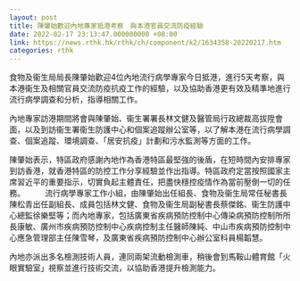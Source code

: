 ```yaml
---
layout: post
title: 陳肇始歡迎內地專家抵港考察　與本港官員交流防疫經驗
date: 2022-02-17 23:13:47.000000000 +08:00
link: https://news.rthk.hk/rthk/ch/component/k2/1634358-20220217.htm
categories: rthk
---
```


食物及衞生局局長陳肇始歡迎4位內地流行病學專家今日抵港，進行5天考察，與本港衞生及相關官員交流防疫抗疫工作的經驗，以及協助香港更有效及精準地進行流行病學調查和分析，指導相關工作。

內地專家訪港期間將會與陳肇始、衞生署署長林文健及醫管局行政總裁高拔陞會面，以及到訪衞生署衞生防護中心和個案追蹤辦公室等，以了解本港在流行病學調查、個案追蹤、環境調查、「居安抗疫」計劃和污水監測等方面的工作。

陳肇始表示，特區政府感謝內地作為香港特區最堅強的後盾，在短時間內安排專家到訪香港，就香港特區的防控工作分享經驗並作出指導。特區政府定當按照國家主席習近平的重要指示，切實負起主體責任，把盡快穩控疫情作為當前壓倒一切的任務。
　　 
流行病學專家工作小組，由陳肇始出任組長、食物及衞生局常任秘書長陳松青出任副組長、成員包括林文健、食物及衞生局副秘書長蔡傑銘、衞生防護中心總監徐樂堅等；而內地專家，包括廣東省疾病預防控制中心傳染病預防控制所所長康敏、廣州市疾病預防控制中心疾病控制主任醫師陳純、中山市疾病預防控制中心應急管理部主任陳雪琴，及廣東省疾病預防控制中心辦公室科員楊韜慧。

內地亦派出多名檢測技術人員，連同兩架流動檢測車，稍後會到馬鞍山體育館「火眼實驗室」視察並進行技術交流，以協助香港提升檢測能力。
